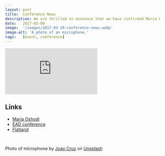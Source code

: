 ```yaml
---
layout: post
title:  Conference News
description: We are thrilled to announce that we have confirmed Maria Oshodi, Director of Extant as a keynote speaker at our Conference on Accessibility in Film, Television and Interactive Media. Maria’s keynote will be followed by a demo of Flatland.
date:   2017-03-09
image:  '/images/2017-03-10-conference-news.webp'
image-alt: 'A photo of an microphone.'
tags:   [event, conference]
---
```


<p><iframe title="Flatland." src="https://www.youtube.com/embed/5HM-ae2Ws74" loading="lazy" frameborder="0" allowfullscreen></iframe></p>

## Links
- [Maria Oshodi](https://extant.org.uk/people/maria-oshodi/)
- [EAD conference](http://enhancingaudiodescription.com/conference/)
- [Flatland](http://flatland.org.uk/)

<br>

Photo of microphone by <a href="https://unsplash.com/@jcruzweb?utm_source=unsplash&utm_medium=referral&utm_content=creditCopyText">Joao Cruz</a> on <a href="https://unsplash.com/s/photos/microphone?utm_source=unsplash&utm_medium=referral&utm_content=creditCopyText">Unsplash</a>
  